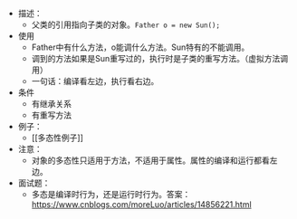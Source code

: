 - 描述：
	- 父类的引用指向子类的对象。`Father o = new Sun();` 
- 使用
	- Father中有什么方法，o能调什么方法。Sun特有的不能调用。
	- 调到的方法如果是Sun重写过的，执行时是子类的重写方法。（虚拟方法调用）
	- 一句话：编译看左边，执行看右边。
- 条件
	- 有继承关系
	- 有重写方法
- 例子：
	- [[多态性例子]]
- 注意：
	- 对象的多态性只适用于方法，不适用于属性。属性的编译和运行都看左边。
- 面试题：
	- 多态是编译时行为，还是运行时行为。答案：https://www.cnblogs.com/moreLuo/articles/14856221.html
